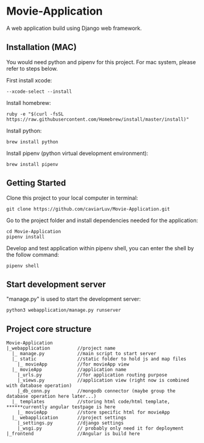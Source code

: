 # Movie-Application
A web application build using Django web framework.

## Installation (MAC)
You would need python and pipenv for this project. For mac system, please refer to steps below.

First install xcode:
```
--xcode-select --install
```
Install homebrew:
```
ruby -e "$(curl -fsSL https://raw.githubusercontent.com/Homebrew/install/master/install)"
```
Install python:
```
brew install python
```
Install pipenv (python virtual development environment):
```
brew install pipenv
```

## Getting Started

Clone this project to your local computer in terminal:
```
git clone https://github.com/caviarLuv/Movie-Application.git
```

Go to the project folder and install dependencies needed for the application:
```
cd Movie-Application
pipenv install
```

Develop and test application within pipenv shell, you can enter the shell by the follow command:
```
pipenv shell
```

## Start development server
"manage.py" is used to start the development server:
```
python3 webapplication/manage.py runserver
```

## Project core structure
```
Movie-Application
|_webapplication          //project name
  |_ manage.py            //main script to start server
  |_ static               //static folder to hold js and map files
    |_ movieApp           //for movieApp view
  |_ movieApp             //application name
    |_urls.py             //for application routing purpose
    |_views.py            //application view (right now is combined with database operation)
    |_db_conn.py          //mongodb connector (maybe group the database operation here later...)
  |_ templates            //storing html code/html template, ******currently angular testpage is here
    |_ movieApp           //store specific html for movieApp
  |_ webapplication       //project settings
    |_settings.py         //django settings
    |_wsgi.py             // probably only need it for deployment
|_frontend                //Angular is build here

```
